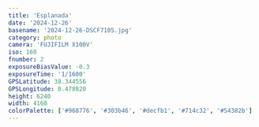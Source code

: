 ```yaml
---
title: 'Esplanada'
date: '2024-12-26'
basename: '2024-12-26-DSCF7105.jpg'
category: photo
camera: 'FUJIFILM X100V'
iso: 160
fnumber: 2
exposureBiasValue: -0.3
exposureTime: '1/1600'
GPSLatitude: 38.344556
GPSLongitude: 0.478820
height: 6240
width: 4160
colorPalette: ['#968776', '#303b46', '#decfb1', '#714c32', '#54382b']
---
```

